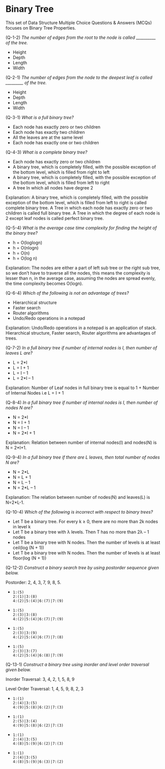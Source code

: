 # Binary Tree

This set of Data Structure Multiple Choice Questions & Answers (MCQs) focuses on Binary Tree Properties.

(Q-1-2) *The number of edges from the root to the node is called __________ of the tree.*

- Height
- Depth
- Length
- Width

(Q-2-1) *The number of edges from the node to the deepest leaf is called _________ of the tree.*

- Height
- Depth
- Length
- Width

(Q-3-1) *What is a full binary tree?*

- Each node has exactly zero or two children
- Each node has exactly two children
- All the leaves are at the same level
- Each node has exactly one or two children

(Q-4-3) *What is a complete binary tree?*

- Each node has exactly zero or two children
- A binary tree, which is completely filled, with the possible exception of the bottom level, which is filled from right to left
- A binary tree, which is completely filled, with the possible exception of the bottom level, which is filled from left to right
- A tree In which all nodes have degree 2

Explanation: A binary tree, which is completely filled, with the possible exception of the bottom level, which is filled from left to right is called complete binary tree. A Tree in which each node has exactly zero or two children is called full binary tree. A Tree in which the degree of each node is 2 except leaf nodes is called perfect binary tree.

(Q-5-4) *What is the average case time complexity for finding the height of the binary tree?*

- h = O(loglogn)
- h = O(nlogn)
- h = O(n)
- h = O(log n)

Explanation: The nodes are either a part of left sub tree or the right sub tree, so we don’t have to traverse all the nodes, this means the complexity is lesser than n, in the average case, assuming the nodes are spread evenly, the time complexity becomes O(logn).

(Q-6-4) *Which of the following is not an advantage of trees?*

- Hierarchical structure
- Faster search
- Router algorithms
- Undo/Redo operations in a notepad

Explanation: Undo/Redo operations in a notepad is an application of stack. Hierarchical structure, Faster search, Router algorithms are advantages of trees.

(Q-7-2) *In a full binary tree if number of internal nodes is I, then number of leaves L are?*

- L = 2*I
- L = I + 1
- L = I – 1
- L = 2*I – 1

Explanation: Number of Leaf nodes in full binary tree is equal to 1 + Number of Internal Nodes i.e L = I + 1

(Q-8-4) *In a full binary tree if number of internal nodes is I, then number of nodes N are?*

- N = 2*I
- N = I + 1
- N = I – 1
- N = 2*I + 1

Explanation: Relation between number of internal nodes(I) and nodes(N) is N = 2*I+1.

(Q-9-4) *In a full binary tree if there are L leaves, then total number of nodes N are?*

- N = 2*L
- N = L + 1
- N = L – 1
- N = 2*L – 1

Explanation: The relation between number of nodes(N) and leaves(L) is N=2*L-1.

(Q-10-4) *Which of the following is incorrect with respect to binary trees?*

- Let T be a binary tree. For every k ≥ 0, there are no more than 2k nodes in level k
- Let T be a binary tree with λ levels. Then T has no more than 2λ – 1 nodes
- Let T be a binary tree with N nodes. Then the number of levels is at least ceil(log (N + 1))
- Let T be a binary tree with N nodes. Then the number of levels is at least floor(log (N + 1))

(Q-12-2) *Construct a binary search tree by using postorder sequence given below.*

Postorder: 2, 4, 3, 7, 9, 8, 5.

- 
  ~~~[tree](itemShape=circle,itemSize=30,height=250,width=400)
  1:(5)
  2:(1)|3:(8)
  4:(2)|5:(4)|6:(7)|7:(9)
  ~~~

- 
  ~~~[tree](itemShape=circle,itemSize=30,height=250,width=400)
  1:(5)
  2:(3)|3:(8)
  4:(2)|5:(4)|6:(7)|7:(9)
  ~~~

- 
  ~~~[tree](itemShape=circle,itemSize=30,height=250,width=400)
  1:(5)
  2:(3)|3:(9)
  4:(2)|5:(4)|6:(7)|7:(8)
  ~~~

- 
  ~~~[tree](itemShape=circle,itemSize=30,height=250,width=400)
  1:(5)
  2:(3)|3:(7)
  4:(2)|5:(4)|6:(8)|7:(9)
  ~~~

(Q-13-1) *Construct a binary tree using inorder and level order traversal given below.*

Inorder Traversal: 3, 4, 2, 1, 5, 8, 9

Level Order Traversal: 1, 4, 5, 9, 8, 2, 3

- 
  ~~~[tree](itemShape=circle,itemSize=30,height=250,width=400)
  1:(1)
  2:(4)|3:(5)
  4:(9)|5:(8)|6:(2)|7:(3)
  ~~~

- 
  ~~~[tree](itemShape=circle,itemSize=30,height=250,width=400)
  1:(1)
  2:(5)|3:(4)
  4:(9)|5:(8)|6:(2)|7:(3)
  ~~~

- 
  ~~~[tree](itemShape=circle,itemSize=30,height=250,width=400)
  1:(1)
  2:(4)|3:(5)
  4:(8)|5:(9)|6:(2)|7:(3)
  ~~~

- 
  ~~~[tree](itemShape=circle,itemSize=30,height=250,width=400)
  1:(1)
  2:(4)|3:(5)
  4:(8)|5:(9)|6:(3)|7:(2)
  ~~~
